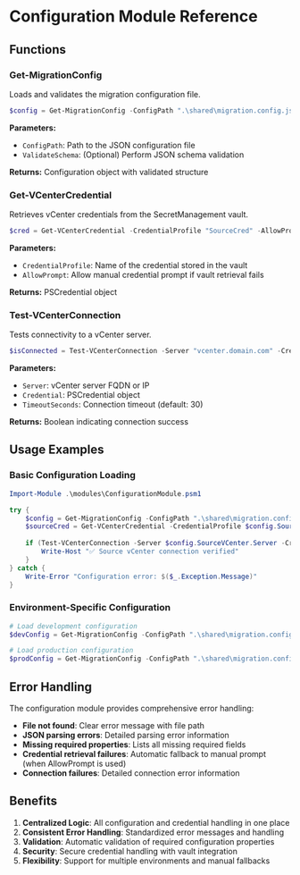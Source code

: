 # Configuration Module Reference

## Functions

### Get-MigrationConfig

Loads and validates the migration configuration file.

```powershell
$config = Get-MigrationConfig -ConfigPath ".\shared\migration.config.json"
```

**Parameters:**

- `ConfigPath`: Path to the JSON configuration file
- `ValidateSchema`: (Optional) Perform JSON schema validation

**Returns:** Configuration object with validated structure

### Get-VCenterCredential

Retrieves vCenter credentials from the SecretManagement vault.

```powershell
$cred = Get-VCenterCredential -CredentialProfile "SourceCred" -AllowPrompt
```

**Parameters:**

- `CredentialProfile`: Name of the credential stored in the vault
- `AllowPrompt`: Allow manual credential prompt if vault retrieval fails

**Returns:** PSCredential object

### Test-VCenterConnection

Tests connectivity to a vCenter server.

```powershell
$isConnected = Test-VCenterConnection -Server "vcenter.domain.com" -Credential $cred
```

**Parameters:**

- `Server`: vCenter server FQDN or IP
- `Credential`: PSCredential object
- `TimeoutSeconds`: Connection timeout (default: 30)

**Returns:** Boolean indicating connection success

## Usage Examples

### Basic Configuration Loading

```powershell
Import-Module .\modules\ConfigurationModule.psm1

try {
    $config = Get-MigrationConfig -ConfigPath ".\shared\migration.config.json"
    $sourceCred = Get-VCenterCredential -CredentialProfile $config.SourceVCenter.CredentialProfile
    
    if (Test-VCenterConnection -Server $config.SourceVCenter.Server -Credential $sourceCred) {
        Write-Host "✅ Source vCenter connection verified"
    }
} catch {
    Write-Error "Configuration error: $($_.Exception.Message)"
}
```

### Environment-Specific Configuration

```powershell
# Load development configuration
$devConfig = Get-MigrationConfig -ConfigPath ".\shared\migration.config.dev.json"

# Load production configuration  
$prodConfig = Get-MigrationConfig -ConfigPath ".\shared\migration.config.prod.json"
```

## Error Handling

The configuration module provides comprehensive error handling:

- **File not found**: Clear error message with file path
- **JSON parsing errors**: Detailed parsing error information
- **Missing required properties**: Lists all missing required fields
- **Credential retrieval failures**: Automatic fallback to manual prompt (when AllowPrompt is used)
- **Connection failures**: Detailed connection error information

## Benefits

1. **Centralized Logic**: All configuration and credential handling in one place
2. **Consistent Error Handling**: Standardized error messages and handling
3. **Validation**: Automatic validation of required configuration properties
4. **Security**: Secure credential handling with vault integration
5. **Flexibility**: Support for multiple environments and manual fallbacks
